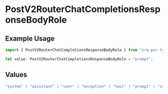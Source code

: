 # PostV2RouterChatCompletionsResponseBodyRole

## Example Usage

```typescript
import { PostV2RouterChatCompletionsResponseBodyRole } from "orq-poc-typescript/models/operations";

let value: PostV2RouterChatCompletionsResponseBodyRole = "prompt";
```

## Values

```typescript
"system" | "assistant" | "user" | "exception" | "tool" | "prompt" | "correction" | "expected_output"
```
